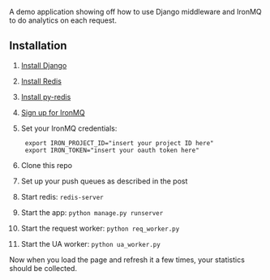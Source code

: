 A demo application showing off how to use Django middleware and IronMQ to do analytics on each request.

## Installation

1. [Install Django](http://djangoproject.com)
2. [Install Redis](http://redis.io)
3. [Install py-redis](http://pypi.python.org/pypi/redis)
4. [Sign up for IronMQ](http://iron.io/mq)
5. Set your IronMQ credentials:

		export IRON_PROJECT_ID="insert your project ID here"
		export IRON_TOKEN="insert your oauth token here"

6. Clone this repo
7. Set up your push queues as described in the post
8. Start redis: `redis-server`
9. Start the app: `python manage.py runserver`
10. Start the request worker: `python req_worker.py`
11. Start the UA worker: `python ua_worker.py`

Now when you load the page and refresh it a few times, your statistics should be collected.
